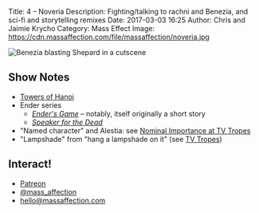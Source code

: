 Title: 4 – Noveria
Description: Fighting/talking to rachni and Benezia, and sci-fi and storytelling remixes
Date: 2017-03-03 16:25
Author: Chris and Jaimie Krycho
Category: Mass Effect
Image: https://cdn.massaffection.com/file/massaffection/noveria.jpg

![Benezia blasting Shepard in a cutscene](https://cdn.massaffection.com/file/massaffection/noveria.jpg "Benezia fighting: screenshot")

## Show Notes

- [Towers of Hanoi](https://en.wikipedia.org/wiki/Tower_of_Hanoi)
- Ender series
    - [_Ender's Game_](http://www.alibris.com/Enders-Game-Orson-Scott-Card/book/2043006) – notably, itself originally a short story
    - [_Speaker for the Dead_](http://www.alibris.com/Speaker-for-the-Dead-Orson-Scott-Card/book/6249657)
- "Named character" and Alestia: see [Nominal Importance at TV Tropes](http://tvtropes.org/pmwiki/pmwiki.php/Main/NominalImportance)
- "Lampshade" from "hang a lampshade on it" (see [TV Tropes](http://tvtropes.org/pmwiki/pmwiki.php/Main/LampshadeHanging))

## Interact!

- [Patreon](https://www.patreon.com/massaffection)
- [@mass_affection](https://twitter.com/mass_affection)
- [hello@massaffection.com](mailto:hello@massaffection.com)
